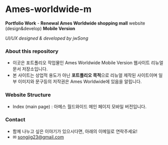 # Ames-worldwide-m
**Portfolio Work** - **Renewal Ames Worldwide shopping mall** website (design&amp;develop) **Mobile Version**

*UI/UX designed & developed by jwSong*

### About this repository
- 이곳은 포트폴리오 작업물인 Ames Worldwide Mobile Version 웹사이트 리뉴얼 문서 저장소입니다.
- 본 사이트는 상업적 용도가 아닌 **포트폴리오 목적**으로 리뉴얼 제작된 사이트이며 일부 이미지와 문구등의 저작권은 Ames Worldwide에 있음을 알립니다.

### Website Structure
- Index (main page) : 아메스 월드와이드 메인 페이지 모바일 버전입니다.

### Contact
- 함께 나누고 싶은 이야기가 있으시다면, 아래의 이메일로 연락주세요!
- &#9993; songjig23@gmail.com
